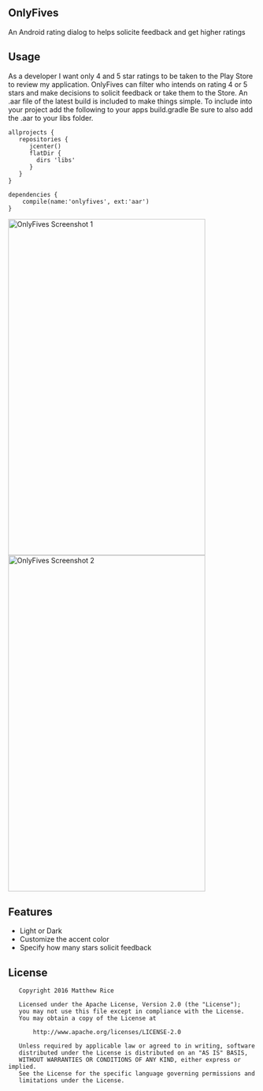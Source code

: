 ## OnlyFives

An Android rating dialog to helps solicite feedback and get higher ratings

## Usage

As a developer I want only 4 and 5 star ratings to be taken to the Play Store to review my application. 
OnlyFives can filter who intends on rating 4 or 5 stars and make decisions to solicit feedback or take them to the Store.
An .aar file of the latest build is included to make things simple.
To include into your project add the following to your apps build.gradle Be sure to also add the .aar to your libs folder.

    allprojects {
       repositories {
          jcenter()
          flatDir {
            dirs 'libs'
          }
       }
    }

    dependencies {
        compile(name:'onlyfives', ext:'aar')
    }

<img src="https://github.com/matthewrice345/OnlyFives/blob/master/screens/screenshot_1.png" alt="OnlyFives Screenshot 1" width="400" height="681"> <img src="https://github.com/matthewrice345/OnlyFives/blob/master/screens/screenshot_2.png" alt="OnlyFives Screenshot 2" width="400" height="681">

## Features

* Light or Dark
* Customize the accent color
* Specify how many stars solicit feedback 

## License

       Copyright 2016 Matthew Rice
   
       Licensed under the Apache License, Version 2.0 (the "License");
       you may not use this file except in compliance with the License.
       You may obtain a copy of the License at

           http://www.apache.org/licenses/LICENSE-2.0

       Unless required by applicable law or agreed to in writing, software
       distributed under the License is distributed on an "AS IS" BASIS,
       WITHOUT WARRANTIES OR CONDITIONS OF ANY KIND, either express or implied.
       See the License for the specific language governing permissions and
       limitations under the License.
